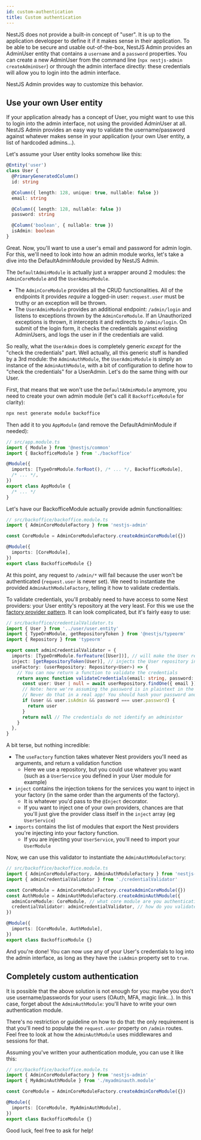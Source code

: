 ```yaml
---
id: custom-authentication
title: Custom authentication
---
```


NestJS does not provide a built-in concept of "user". It is up to the application developper to define it if it makes sense in their application. To be able to be secure and usable out-of-the-box, NestJS Admin provides an AdminUser entity that contains a `username` and a `password` properties. You can create a new AdminUser from the command line (`npx nestjs-admin createAdminUser`) or through the admin interface directly: these credentials will allow you to login into the admin interface.

NestJS Admin provides way to customize this behavior.

## Use your own User entity

If your application already has a concept of User, you might want to use this to login into the admin interface, not using the provided AdminUser at all. NestJS Admin provides an easy way to validate the username/password against whatever makes sense in your application (your own User entity, a list of hardcoded admins...).

Let's assume your User entity looks somehow like this:

```ts
@Entity('user')
class User {
  @PrimaryGeneratedColumn()
  id: string

  @Column({ length: 128, unique: true, nullable: false })
  email: string

  @Column({ length: 128, nullable: false })
  password: string

  @Column('boolean', { nullable: true })
  isAdmin: boolean
}
```

Great. Now, you'll want to use a user's email and password for admin login. For this, we'll need to look into how an admin module works, let's take a dive into the DefaultAdminModule provided by NestJS Admin.

The `DefaultAdminModule` is actually just a wrapper around 2 modules: the `AdminCoreModule` and the `UserAdminModule`.

- The `AdminCoreModule` provides all the CRUD functionalities. All of the endpoints it provides _require_ a logged-in user: `request.user` must be truthy or an exception will be thrown.
- The `UserAdminModule` provides an additional endpoint: `/admin/login` and listens to exceptions thrown by the `AdminCoreModule`. If an Unauthorized exceptions is thrown, it intercepts it and redirects to `/admin/login`. On submit of the login form, it checks the credentials against existing AdminUsers, and logs the user in if the credentials are valid.

So really, what the `UserAdmin` does is completely generic _except_ for the "check the credentials" part. Well actually, all this generic stuff is handled by a 3rd module: the `AdminAuthModule`, the `UserAdminModule` is simply an instance of the `AdminAuthModule`, with a bit of configuration to define how to "check the credentials" for a UserAdmin. Let's do the same thing with our User.

First, that means that we won't use the `DefaultAdminModule` anymore, you need to create your own admin module (let's call it `BackofficeModule` for clarity):

```bash
npx nest generate module backoffice
```

Then add it to you `AppModule` (and remove the DefaultAdminModule if needed):

```ts
// src/app.module.ts
import { Module } from '@nestjs/common'
import { BackofficeModule } from './backoffice'

@Module({
  imports: [TypeOrmModule.forRoot(), /* ... */, BackofficeModule],
  /* ... */,
})
export class AppModule {
  /* ... */
}
```

Let's have our BackofficeModule actually provide admin functionalities:

```ts
// src/backoffice/backoffice.module.ts
import { AdminCoreModuleFactory } from 'nestjs-admin'

const CoreModule = AdminCoreModuleFactory.createAdminCoreModule({})

@Module({
  imports: [CoreModule],
})
export class BackofficeModule {}
```

At this point, any request to `/admin/*` will fail because the user won't be authenticated (`request.user` is never set). We need to instantiate the provided `AdminAuthModuleFactory`, telling it how to validate credentials.

To validate credentials, you'll probably need to have access to some Nest providers: your User entity's repository at the very least. For this we use the [factory provider pattern](https://docs.nestjs.com/fundamentals/custom-providers). It can look complicated, but it's fairly easy to use:

```ts
// src/backoffice/credentialValidator.ts
import { User } from '../user/user.entity'
import { TypeOrmModule, getRepositoryToken } from '@nestjs/typeorm'
import { Repository } from 'typeorm'

export const adminCredentialValidator = {
  imports: [TypeOrmModule.forFeature([User])], // will make the User repository available for injecting
  inject: [getRepositoryToken(User)], // injects the User repository in the factory
  useFactory: (userRepository: Repository<User>) => {
    // You can now return a function to validate the credentials
    return async function validateCredentials(email: string, password: string) {
      const user: User | null = await userRepository.findOne({ email })
      // Note: here we're assuming the password is in plaintext in the database.
      // Never do that in a real app! You should hash your password and compare hashes
      if (user && user.isAdmin && password === user.password) {
        return user
      }
      return null // The credentials do not identify an administor
    }
  },
}
```

A bit terse, but nothing incredible:

- The `useFactory` function takes whatever Nest providers you'll need as arguments, and return a validation function
  - Here we use a repository, but you could use whatever you want (such as a `UserService` you defined in your User module for example)
- `inject` contains the injection tokens for the services you want to inject in your factory (in the same order than the arguments of the factory).
  - It is whatever you'd pass to the `@Inject` decorator.
  - If you want to inject one of your own providers, chances are that you'll just give the provider class itself in the `inject` array (eg `UserService`)
- `imports` contains the list of modules that export the Nest providers you're injecting into your factory function.
  - If you are injecting your `UserService`, you'll need to import your `UserModule`

Now, we can use this validator to instantiate the `AdminAuthModuleFactory`:

```ts
// src/backoffice/backoffice.module.ts
import { AdminCoreModuleFactory, AdminAuthModuleFactory } from 'nestjs-admin'
import { adminCredentialValidator } from './credentialValidator'

const CoreModule = AdminCoreModuleFactory.createAdminCoreModule({})
const AuthModule = AdminAuthModuleFactory.createAdminAuthModule({
  adminCoreModule: CoreModule, // what core module are you authenticating
  credentialValidator: adminCredentialValidator, // how do you validate credentials
})

@Module({
  imports: [CoreModule, AuthModule],
})
export class BackofficeModule {}
```

And you're done! You can now use any of your User's credentials to log into the admin interface, as long as they have the `isAdmin` property set to `true`.

## Completely custom authentication

It is possible that the above solution is not enough for you: maybe you don't use username/passwords for your users (OAuth, MFA, magic link...). In this case, forget about the `AdminAuthModule`: you'll have to write your own authentication module.

There's no restriction or guideline on how to do that: the only requirement is that you'll need to populate the `request.user` property on `/admin` routes. Feel free to look at how the `AdminAuthModule` uses middlewares and sessions for that.

Assuming you've written your authentication module, you can use it like this:

```ts
// src/backoffice/backoffice.module.ts
import { AdminCoreModuleFactory } from 'nestjs-admin'
import { MyAdminAuthModule } from './myadminauth.module'

const CoreModule = AdminCoreModuleFactory.createAdminCoreModule({})

@Module({
  imports: [CoreModule, MyAdminAuthModule],
})
export class BackofficeModule {}
```

Good luck, feel free to ask for help!
